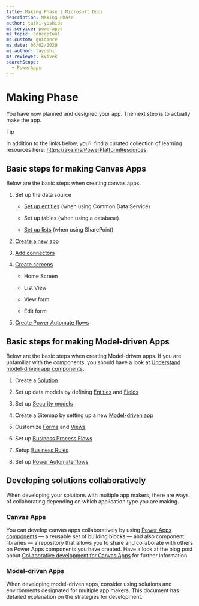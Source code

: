 ```yaml
---
title: Making Phase | Microsoft Docs
description: Making Phase
author: taiki-yoshida
ms.service: powerapps
ms.topic: conceptual
ms.custom: guidance
ms.date: 06/02/2020
ms.author: tayoshi
ms.reviewer: kvivek
searchScope:  
  - PowerApps
---
```


# Making Phase

You have now planned and designed your app. The next step is to actually make
the app.

> [!TIP]
> In addition to the links below, you’ll find a curated collection of
learning resources here: <https://aka.ms/PowerPlatformResources>.

## Basic steps for making Canvas Apps


Below are the basic steps when creating canvas apps.

1.  Set up the data source

    -   [Set up
        entities](../../maker/common-data-service/create-edit-entities)
        (when using Common Data Service)

    -   Set up tables (when using a database)

    -   [Set up
        lists](https://support.office.com/article/create-a-list-in-sharepoint-0d397414-d95f-41eb-addd-5e6eff41b083)
        (when using SharePoint)

2.  [Create a new
    app](https://docs.microsoft.com/powerapps/maker/canvas-apps/getting-started#build-an-app)

3.  [Add
    connectors](https://docs.microsoft.com/powerapps/maker/canvas-apps/add-manage-connections)

4.  [Create
    screens](https://docs.microsoft.com/powerapps/maker/canvas-apps/add-screen-context-variables)

    -   Home Screen

    -   List View

    -   View form

    -   Edit form

5.  [Create Power Automate
    flows](https://docs.microsoft.com/power-automate/get-started-logic-flow)

## Basic steps for making Model-driven Apps

Below are the basic steps when creating Model-driven apps. If you are unfamiliar
with the components, you should have a look at [Understand model-driven app
components](https://docs.microsoft.com/powerapps/maker/model-driven-apps/model-driven-app-components).

1.  Create a
    [Solution](https://docs.microsoft.com/powerapps/maker/model-driven-apps/distribute-model-driven-app)

2.  Set up data models by defining
    [Entities](https://docs.microsoft.com/powerapps/maker/common-data-service/entity-overview)
    and
    [Fields](https://docs.microsoft.com/powerapps/maker/common-data-service/fields-overview)

3.  Set up [Security
    models](https://docs.microsoft.com/power-platform/admin/security-roles-privileges)

4.  Create a Sitemap by setting up a new [Model-driven
    app](https://docs.microsoft.com/powerapps/maker/model-driven-apps/build-first-model-driven-app)

5.  Customize
    [Forms](https://docs.microsoft.com/powerapps/maker/model-driven-apps/create-design-forms)
    and
    [Views](https://docs.microsoft.com/powerapps/maker/model-driven-apps/create-edit-views)

6.  Set up [Business Process
    Flows](https://docs.microsoft.com/power-automate/business-process-flows-overview)

7.  Setup [Business
    Rules](https://docs.microsoft.com/powerapps/maker/model-driven-apps/create-business-rules-recommendations-apply-logic-form)

8.  Set up [Power Automate
    flows](https://docs.microsoft.com/power-automate/connection-cds)

## Developing solutions collaboratively

When developing your solutions with multiple app makers, there are ways of
collaborating depending on which application type you are making.

### Canvas Apps

You can develop canvas apps collaboratively by using [Power Apps
components](https://docs.microsoft.com/powerapps/maker/canvas-apps/create-component)
— a reusable set of building blocks — and also component libraries — a
repository that allows you to share and collaborate with others on Power Apps
components you have created. Have a look at the blog post about [Collaborative
development for Canvas
Apps](https://powerapps.microsoft.com/blog/collaborative-development-for-powerapps-canvas-apps/)
for further information.

### Model-driven Apps

When developing model-driven apps, consider using solutions and
environments designated for multiple app makers. This document has detailed
explanation on the strategies for development.
